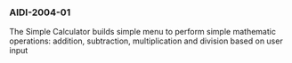 ### AIDI-2004-01 <br>
The Simple Calculator builds simple menu to perform simple mathematic operations: addition, subtraction, multiplication and division based on user input

